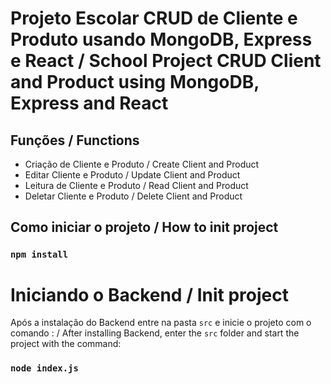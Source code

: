 # Projeto Escolar CRUD de Cliente e Produto usando MongoDB, Express e React / School Project CRUD Client and Product using MongoDB, Express and React 

## Funções / Functions 

- Criação de Cliente e Produto / Create Client and Product
- Editar Cliente e Produto / Update Client and Product
- Leitura de Cliente e Produto / Read Client and Product 
- Deletar Cliente e Produto / Delete Client and Product 

## Como iniciar o projeto / How to init project 

### `npm install` 
 
# Iniciando o Backend / Init project 

Após a instalação do Backend entre na pasta `src` e inicie o projeto com o comando : / After installing Backend, enter the `src` folder and start the project with the command:

### `node index.js`